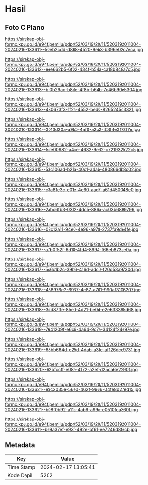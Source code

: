 # Hasil

## Foto C Plano

https://sirekap-obj-formc.kpu.go.id/e94f/pemilu/pdpr/52/03/19/20/11/5203192011004-20240216-133611--50eb2cdd-d868-4520-9eb3-b396e02c7eca.jpg

https://sirekap-obj-formc.kpu.go.id/e94f/pemilu/pdpr/52/03/19/20/11/5203192011004-20240216-133612--eee662b5-6f02-434f-b54a-ca18b848a7c5.jpg

https://sirekap-obj-formc.kpu.go.id/e94f/pemilu/pdpr/52/03/19/20/11/5203192011004-20240216-133613--bf0b29ac-b8de-4f8b-b64b-7c46b90e5304.jpg

https://sirekap-obj-formc.kpu.go.id/e94f/pemilu/pdpr/52/03/19/20/11/5203192011004-20240216-133613--480673f3-1f2a-4552-bed0-8265245d3321.jpg

https://sirekap-obj-formc.kpu.go.id/e94f/pemilu/pdpr/52/03/19/20/11/5203192011004-20240216-133614--3013d20a-a9b5-4af6-a2b2-4594e3f72f7e.jpg

https://sirekap-obj-formc.kpu.go.id/e94f/pemilu/pdpr/52/03/19/20/11/5203192011004-20240216-133614--5de00982-a4ce-4632-9e62-c721932522c5.jpg

https://sirekap-obj-formc.kpu.go.id/e94f/pemilu/pdpr/52/03/19/20/11/5203192011004-20240216-133615--53c106ad-b21a-40c1-a4ab-480866db8c02.jpg

https://sirekap-obj-formc.kpu.go.id/e94f/pemilu/pdpr/52/03/19/20/11/5203192011004-20240216-133615--c3a81e3c-e01e-4e60-aad7-a61d450048e0.jpg

https://sirekap-obj-formc.kpu.go.id/e94f/pemilu/pdpr/52/03/19/20/11/5203192011004-20240216-133616--2abc6fb3-0312-4dc5-886a-ac03b6899796.jpg

https://sirekap-obj-formc.kpu.go.id/e94f/pemilu/pdpr/52/03/19/20/11/5203192011004-20240216-133616--03c12a11-94e0-4e96-a978-2737fa9de4fe.jpg

https://sirekap-obj-formc.kpu.go.id/e94f/pemilu/pdpr/52/03/19/20/11/5203192011004-20240216-133617--a7b0f52f-6d18-4fd4-8994-f66eb873ae0a.jpg

https://sirekap-obj-formc.kpu.go.id/e94f/pemilu/pdpr/52/03/19/20/11/5203192011004-20240216-133617--5c6c1b2c-39b6-416d-adc0-f20d53a9730d.jpg

https://sirekap-obj-formc.kpu.go.id/e94f/pemilu/pdpr/52/03/19/20/11/5203192011004-20240216-133618--486976e2-6937-4c87-a761-990af3106207.jpg

https://sirekap-obj-formc.kpu.go.id/e94f/pemilu/pdpr/52/03/19/20/11/5203192011004-20240216-133618--3dd87ffe-85ed-4d21-be0d-e2e633395d68.jpg

https://sirekap-obj-formc.kpu.go.id/e94f/pemilu/pdpr/52/03/19/20/11/5203192011004-20240216-133619--7641209f-e6c6-4a64-9c7e-34124f24e97e.jpg

https://sirekap-obj-formc.kpu.go.id/e94f/pemilu/pdpr/52/03/19/20/11/5203192011004-20240216-133619--68bb664d-e25d-4dab-a31e-af126dce9731.jpg

https://sirekap-obj-formc.kpu.go.id/e94f/pemilu/pdpr/52/03/19/20/11/5203192011004-20240216-133620--62bfccff-e08e-4172-a2ef-d25ca6e2290f.jpg

https://sirekap-obj-formc.kpu.go.id/e94f/pemilu/pdpr/52/03/19/20/11/5203192011004-20240216-133621--e9c2035e-56e0-462f-9966-04fe8d27ed15.jpg

https://sirekap-obj-formc.kpu.go.id/e94f/pemilu/pdpr/52/03/19/20/11/5203192011004-20240216-133621--b08f0b92-a11a-4ab6-a99c-e0510fca360f.jpg

https://sirekap-obj-formc.kpu.go.id/e94f/pemilu/pdpr/52/03/19/20/11/5203192011004-20240216-133611--be9a37ef-e93f-492e-bf61-ee7246d8fecb.jpg


## Metadata

| Key        | Value               |
| ---------- | ------------------- |
| Time Stamp | 2024-02-17 13:05:41 |
| Kode Dapil | 5202                |



